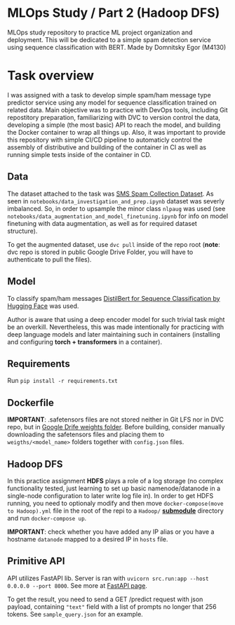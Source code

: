 # MLOps Study / Part 2 (Hadoop DFS)

MLOps study repository to practice ML project organization and deployment. 
This will be dedicated to a simple spam detection service using sequence classification with BERT.
Made by Domnitsky Egor (M4130)


# Task overview

I was assigned with a task to develop simple spam/ham message type predictor service using  any model for sequence classification trained on related data. Main objective was to practice with DevOps tools, including Git repostitory preparation, familiarizing with DVC to version control the data, developing a simple (the most basic) API to reach the model, and building the Docker container to wrap all things up. Also, it was important to provide this repository with simple CI/CD pipeline to automaticly control the assembly of distributive and building of the container in CI as well as running simple tests inside of the container in CD. 

## Data 

The dataset attached to the task was [SMS Spam Collection Dataset](https://www.kaggle.com/uciml/sms-spam-collection-dataset). As seen in `notebooks/data_investigation_and_prep.ipynb` dataset was severly imbalanced. So, in order to upsample the minor class `nlpaug` was used (see `notebooks/data_augmentation_and_model_finetuning.ipynb` for info on model finetuning with data augmentation, as well as for required dataset structure). 

To get the augmented dataset, use `dvc pull` inside of the repo root (**note**: dvc repo is stored in public Google Drive Folder, you will have to authenticate to pull the files).  


## Model

To classify spam/ham messages [DistilBert for Sequence Classification by Hugging Face](https://huggingface.co/docs/transformers/model_doc/distilbert) was used. 

Author is aware that using a deep encoder model for such trivial task might be an overkill. Nevertheless, this was made intentionally for practicing with deep language models and later maintaining such in containers (installing and configuring **torch + transformers** in a container). 

## Requirements

Run `pip install -r requirements.txt`

## Dockerfile

**IMPORTANT**: .safetensors files are not stored neither in Git LFS nor in DVC repo, but in [Google Drife weights folder](https://drive.google.com/drive/folders/1rabrFtLligrzg1MyzYHPqreOURJ5Pq1S?usp=sharing). Before building, consider manually downloading the safetensors files and placing them to `weigths/<model_name>` folders together with `config.json` files.

## Hadoop DFS

In this practice assignment **HDFS** plays a role of a log storage (no complex functionality tested, just learning to set up basic namenode/datanode in a single-node configuration to later write log file in).
In order to get HDFS running, you need to optionaly modify and then move `docker-compose(move to Hadoop).yml` file in the root of the repi to a `Hadoop/` [**submodule**](https://github.com/big-data-europe/docker-hadoop) directory and run `docker-compose up`.

**IMPORTANT**: check whether you have added any IP alias or you have a hostname `datanode` mapped to a desired IP in `hosts` file.


## Primitive API

API utilizes FastAPI lib. Server is ran with `uvicorn src.run:app --host 0.0.0.0 --port 8000`. See more at [FastAPI page](https://fastapi.tiangolo.com/).

To get the result, you need to send a GET /predict request with json payload, containing `"text"` field with a list of prompts no longer that 256 tokens. See `sample_query.json` for an example.
